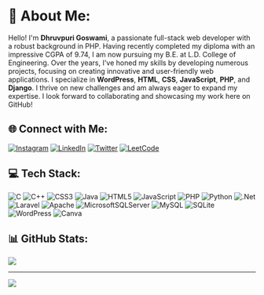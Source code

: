 # 💫 About Me:
Hello! I'm **Dhruvpuri Goswami**, a passionate full-stack web developer with a robust background in PHP. Having recently completed my diploma with an impressive CGPA of 9.74, I am now pursuing my B.E. at L.D. College of Engineering. Over the years, I've honed my skills by developing numerous projects, focusing on creating innovative and user-friendly web applications. I specialize in **WordPress**, **HTML**, **CSS**, **JavaScript**, **PHP**, and **Django**. I thrive on new challenges and am always eager to expand my expertise. I look forward to collaborating and showcasing my work here on GitHub!

## 🌐 Connect with Me:
[![Instagram](https://img.shields.io/badge/Instagram-%23E4405F.svg?logo=Instagram&logoColor=white)](https://instagram.com/dhruvpuri_goswami) 
[![LinkedIn](https://img.shields.io/badge/LinkedIn-%230077B5.svg?logo=linkedin&logoColor=white)](https://www.linkedin.com/in/dhruvpuri-goswami/) 
[![Twitter](https://img.shields.io/badge/Twitter-%231DA1F2.svg?logo=Twitter&logoColor=white)](https://twitter.com/mr_dhruvpuri) 
[![LeetCode](https://img.shields.io/badge/LeetCode-%23FFA116.svg?logo=leetcode&logoColor=white)](https://leetcode.com/dhruvpuri_goswami) 

## 💻 Tech Stack:
![C](https://img.shields.io/badge/c-%2300599C.svg?style=for-the-badge&logo=c&logoColor=white) 
![C++](https://img.shields.io/badge/c++-%2300599C.svg?style=for-the-badge&logo=c%2B%2B&logoColor=white) 
![CSS3](https://img.shields.io/badge/css3-%231572B6.svg?style=for-the-badge&logo=css3&logoColor=white) 
![Java](https://img.shields.io/badge/java-%23ED8B00.svg?style=for-the-badge&logo=java&logoColor=white) 
![HTML5](https://img.shields.io/badge/html5-%23E34F26.svg?style=for-the-badge&logo=html5&logoColor=white) 
![JavaScript](https://img.shields.io/badge/javascript-%23323330.svg?style=for-the-badge&logo=javascript&logoColor=%23F7DF1E) 
![PHP](https://img.shields.io/badge/php-%23777BB4.svg?style=for-the-badge&logo=php&logoColor=white) 
![Python](https://img.shields.io/badge/python-3670A0?style=for-the-badge&logo=python&logoColor=ffdd54) 
![.Net](https://img.shields.io/badge/.NET-5C2D91?style=for-the-badge&logo=.net&logoColor=white) 
![Laravel](https://img.shields.io/badge/laravel-%23FF2D20.svg?style=for-the-badge&logo=laravel&logoColor=white) 
![Apache](https://img.shields.io/badge/apache-%23D42029.svg?style=for-the-badge&logo=apache&logoColor=white) 
![MicrosoftSQLServer](https://img.shields.io/badge/Microsoft%20SQL%20Sever-CC2927?style=for-the-badge&logo=microsoft%20sql%20server&logoColor=white) 
![MySQL](https://img.shields.io/badge/mysql-%2300f.svg?style=for-the-badge&logo=mysql&logoColor=white) 
![SQLite](https://img.shields.io/badge/sqlite-%2307405e.svg?style=for-the-badge&logo=sqlite&logoColor=white) 
![WordPress](https://img.shields.io/badge/WordPress-%23117AC9.svg?style=for-the-badge&logo=WordPress&logoColor=white) 
![Canva](https://img.shields.io/badge/Canva-%2300C4CC.svg?style=for-the-badge&logo=Canva&logoColor=white)

## 📊 GitHub Stats:
![](https://github-readme-streak-stats.herokuapp.com/?user=Dhruvpuri-Goswami&theme=dark&hide_border=false)<br/>

---
[![](https://visitcount.itsvg.in/api?id=Dhruvpuri-Goswami&icon=0&color=0)](https://visitcount.itsvg.in)

<!-- Proudly created with GPRM ( https://gprm.itsvg.in ) -->
